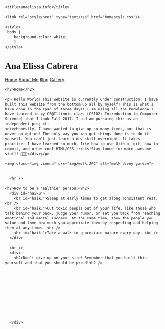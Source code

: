


  <head>

  
    <title>anaelissa.info</title>
    
    <link rel="stylesheet" type="text/css" href="homestyle.css"/>

    <style>
     body {
        background-color: white;
        }
    </style>
  </head>

  


  <body>
    <h1 style="font-family:fantasy; heve ">Ana Elissa Cabrera</h1>
    <div id="titlebar">
        <a id="homebutton" class="titlebar" href="home.html">Home</a>
        <a id="aboutmebutton" class="titlebar" href="aboutme.html">About Me</a>
        <a id="blogbutton" class="titlebar" href="blog.html">Blog</a>
        <a id="gallerybutton" class="titlebar" href="gallery.html">Gallery</a>
    </div>
      
    <h2>Home</h2>

    <p> Hello World! This website is currently under construction. I have built this website from the bottom up all by myself! This is what I have done in the span of three days! I am using all the knowledge I have learned in my CS@Illinois class (CS102: Introduction to Computer Science) that I took Fall 2017. I and am pursuing this as an independent project. 
    <div>Honestly, I have wanted to give up so many times, but that is never an option! The only way you can get things done is to do it youself. You can't just learn a new skill overnight. It takes practice. I have learned so much, like how to use GitHub, git, how to commit, and other cool HTML/CSS tricks!Stay tuned for more awesome stuff! 👩🏻‍💻</div></p>

    <img class="img-vienna" src="img/melk.JPG" alt="melk abbey garden">


      <hr />
      
    <h2>How to be a healthier person.</h2>
      <div id="haiku">
        <br id="haiku">Sleep at early times to get along consistent rest. <br />
        <br id="haiku">Cut toxic people out of your life, like those who talk behind your back, judge your humor, or set you back from reaching emotional and mental success. At the same time, show the people you value and love how much you appreicate them by respecting and helping them at any time.  <br />
        <br id="haiku">Take a walk to appreciate nature every day. <br />
      </div>
      
      <hr />
      <div>
        <h2>Don't give up on your site! Remember that you built this yourself and that you should be proud!<h2 />
      
        
        
        
        
        
        
        
        
        
        
      </div>



      



  </body>


</html>